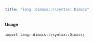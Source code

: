```yaml
---
title: "lang::dimacs::\\syntax::Dimacs"
---
```


#### Usage

`import lang::dimacs::\syntax::Dimacs;`


